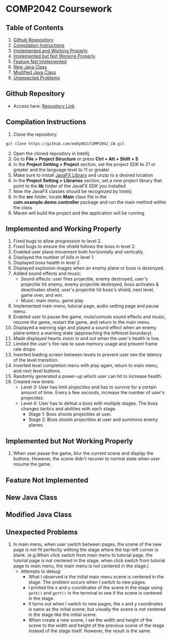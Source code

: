 # COMP2042 Coursework

## Table of Contents
1. [Github Respository](#github-repository)
2. [Compilation Instructions](#compilation-instructions)
3. [Implemented and Working Properly](#implemented-and-working-properly)
4. [Implemented but Not Working Properly](#implemented-but-not-working-properly)
5. [Feature Not Implemented](#feature-not-implemented)
6. [New Java Class](#new-java-class)
7. [Modified Java Class](#modified-java-class)
8. [Unexpected Problems](#unexpected-problems)

## Github Repository
- Access here: [Repository Link](https://github.com/eddy862/COMP2042_CW)

## Compilation Instructions
1. Clone the repository:
  ```bash
  git clone https://github.com/eddy862/COMP2042_CW.git
  ```
2. Open the cloned repository in Intellij
3. Go to **File > Project Structure** or press **Ctrl + Alt + Shift + S**
4. In the **Project Setting > Project** section, set the project SDK to 21 or greater and the language level to 11 or greater
5. Make sure to install [JavaFX Library](https://gluonhq.com/products/javafx/) and unzip to a desired location
6. In the **Project Setting > Libraries** section, set a new project library that point to the **lib** folder of the JavaFX SDK you installed
7. Now the JavaFX classes should be recognized by Intellij
7. In the **src** folder, locate **Main** class file in the **com.example.demo.controller** package and run the main method within the class
8. Maven will build the project and the application will be running

## Implemented and Working Properly
1. Fixed bugs to allow progression to level 2.
2. Fixed bugs to ensure the shield follows the boss in level 2.
3. Enabled user plane movement both horizontally and vertically.
4. Displayed the number of kills in level 1.
5. Displayed boss health in level 2.
6. Displayed explosion images when an enemy plane or boss is destroyed.
7. Added sound effects and music:
   - Sound effects: user fires projectile, enemy destroyed, user's projectile hit enemy, enemy projectile destroyed, boss activates & deactivates shield, user's projectile hit boss's shield, next level, game over, and win.
   - Music: main menu, game play
8. Implemented main menu, tutorial page, audio setting page and pause menu.
9. Enabled user to pause the game, mute/unmute sound effects and music, resume the game, restart the game, and return to the main menu.
10. Displayed a warning sign and played a sound effect when an enemy plane enters a warning state (approaching the leftmost boundary).
11. Made displayed hearts zoom in and out when the user's health is low.
12. Limited the user's fire rate to save memory usage and prevent frame rate drops.
13. Inserted loading screen between levels to prevent user see the latency of the level transition.
14. Inserted level completion menu with play again, return to main menu, and next level buttons.
15. Randomly generated a power-up which user can hit to increase health.
16. Created new levels:
    - Level 3: User has limit projectiles and has to survive for a certain amount of time. Every a few seconds, increase the number of user's projectiles.
    - Level 4: User has to defeat a boss with multiple stages. The boss changes tactics and abilities with each stage.
        - Stage 1: Boss shoots projectiles at user.
        - Stage 2: Boss shoots projectiles at user and summons enemy planes.

## Implemented but Not Working Properly
1. When user pause the game, blur the current scene and display the buttons. However, the scene didn't recover to normal state when user resume the game.

## Feature Not Implemented

## New Java Class

## Modified Java Class

## Unexpected Problems
1. In main menu, when user switch between pages, the scene of the new page is not fit perfectly withing the stage where the top-left corner is blank. (e.g.When click switch from main menu to tutorial page, the tutorial page is not centered in the stage; when click switch from tutorial page to main menu, the main menu is not centered in the stage.)
   - Attempts to debug:
      - What I observed is the initial main menu scene is centered in the stage. The problem occurs when I switch to new pages.
      - I printed the x and y coordinates of the scene in the stage using ```getX()``` and ```getY()``` in the terminal to see if the scene is centered in the stage. 
      - It turns out when I switch to new pages, the x and y coordinates is same as the initial scene, but visually the scene is not centered in the stage like the initial scene.
      - When create a new scene, I set the width and height of the scene to the width and height of the previous scene of the stage instead of the stage itself. However, the result is the same.